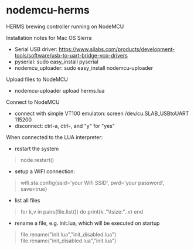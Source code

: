 # nodemcu-herms
HERMS brewing controller running on NodeMCU

Installation notes for Mac OS Sierra

* Serial USB driver: https://www.silabs.com/products/development-tools/software/usb-to-uart-bridge-vcp-drivers
* pyserial: sudo easy_install pyserial
* nodemcu_uploader: sudo easy_install nodemcu-uploader

Upload files to NodeMCU
* nodemcu-uploader upload herms.lua

Connect to NodeMCU
* connect with simple VT100 emulaton: screen /dev/cu.SLAB_USBtoUART 115200
* disconnect: ctrl-a, ctrl-\, and "y" for "yes"

When connected to the LUA interpreter:
* restart the system
> node.restart()
* setup a WIFI connection:
> wifi.sta.config{ssid='your Wifi SSID', pwd='your password', save=true}
* list all files
> for k,v in pairs(file.list()) do print(k.."\tsize:"..v) end
* rename a file, e.g. init.lua, which will be executed on startup
> file.rename("init.lua","init_disabled.lua")
> file.rename("init_disabled.lua","init.lua")